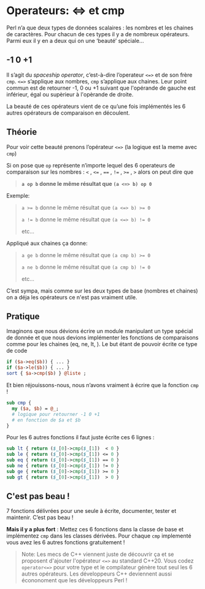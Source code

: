 # Operateurs: <=> et cmp

Perl n’a que deux types de données scalaires : les nombres et les chaines de caractères. Pour chacun de ces types il y a de nombreux opérateurs. Parmi eux il y en a deux qui on une  ‘beauté’ spéciale...

## -1 0 +1
Il s’agit du _spaceship operator_, c’est-à-dire l’operateur `<=>` et de son frère `cmp`. `<=>` s’applique aux nombres, `cmp` s’applique aux chaines. Leur point commun est de retourner -1, 0 ou +1 suivant que l'opérande de gauche est inférieur, égal ou supèrieur à l'opèrande de droite.

La beauté de ces opérateurs vient de ce qu’une fois implémentés les 6 autres opérateurs de comparaison en découlent.

## Théorie
Pour voir cette beauté prenons l’opérateur `<=>` (la logique est la meme avec `cmp`)

Si on pose que `op` représente n’importe lequel des 6 operateurs de comparaison sur les nombres : `<` , `<=` , `==` , `!=` , `>=` , `>` alors on peut dire que

> **`a op b` donne le même résultat que `(a <=> b) op 0`**

Exemple:

> `a >= b` donne le même résultat que `(a <=> b) >= 0`
>
> `a != b` donne le même résultat que `(a <=> b) != 0`
>
>	etc...

Appliqué aux chaines ça donne:

> `a ge b` donne le même résultat que `(a cmp b) >= 0`
>
> `a ne b` donne le même résultat que `(a cmp b) != 0`
>
>	etc...

C’est sympa, mais comme sur les deux types de base (nombres et chaines) on a déja les opérateurs ce n'est pas vraiment utile.

## Pratique

Imaginons que nous dévions écrire un module manipulant un type spécial de donnée et que nous devions implémenter les fonctions de comparaisons comme pour les chaines (eq, ne, lt, ). Le but étant de pouvoir écrite ce type de code
```Perl
if ($a->eq($b)) { ... }
if ($a->le($b)) { ... }
sort { $a->cmp($b) } @liste ;
```

Et bien réjouissons-nous, nous n’avons vraiment à écrire que la fonction `cmp` !

```Perl
sub cmp {
  my ($a, $b) = @_;
  # logique pour retourner -1 0 +1
  # en fonction de $a et $b
}
```

Pour les 6 autres fonctions il faut juste écrite ces 6 lignes :
```Perl
sub lt { return ($_[0]->cmp($_[1])  < 0 }
sub le { return ($_[0]->cmp($_[1]) <= 0 }
sub eq { return ($_[0]->cmp($_[1]) == 0 }
sub ne { return ($_[0]->cmp($_[1]) != 0 }
sub ge { return ($_[0]->cmp($_[1]) >= 0 }
sub gt { return ($_[0]->cmp($_[1])  > 0 }
```
## C'est pas beau !
7 fonctions délivrées pour une seule à écrite, documenter, tester et maintenir.
C’est pas beau !

**Mais il y a plus fort** : Mettez ces 6 fonctions dans la classe de base et implémentez `cmp` dans les classes dérivées. Pour chaque `cmp` implementé vous avez les 6 autres fonctions gratuitement !

> Note: Les mecs de C++ viennent juste de découvrir ça et se proposent d'ajouter l'opérateur `<=>` au standard C++20. Vous codez `operator<=>` pour votre type et le compilateur génère tout seul les 6 autres opérateurs. Les développeurs C++ deviennent aussi écononoment que les développeurs Perl !
